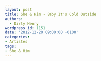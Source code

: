 ```yaml
---
layout: post
title: She & Him - Baby It's Cold Outside
authors:
  - Dirty Henry
wordpress_id: 1151
date: '2012-12-20 09:00:00 +0100'
categories:
- Artistes
tags:
- She & Him
---
```

<object width="575" height="324"><param name="movie" value="https://svideoplayer.vevo.com/embed/Embedded?videoId=USMRG1342498&playlist=false&autoplay=0&playerId=62FF0A5C-0D9E-4AC1-AF04-1D9E97EE3961&playerType=embedded&env=0&cultureName=en-US&cultureIsRTL=false"></param><param name="wmode" value="transparent"></param><param name="bgcolor" value="#000000"></param><param name="allowFullScreen" value="true"></param><param name="allowScriptAccess" value="always"></param><embed src="https://svideoplayer.vevo.com/embed/Embedded?videoId=USMRG1342498&playlist=false&autoplay=0&playerId=62FF0A5C-0D9E-4AC1-AF04-1D9E97EE3961&playerType=embedded&env=0&cultureName=en-US&cultureIsRTL=false" type="application/x-shockwave-flash" allowfullscreen="true" allowscriptaccess="always" width="575" height="324" bgcolor="#000000" wmode="transparent"></embed></object>

